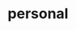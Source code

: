 ---
title: personal
description: Projects done in my free time
image:

# Badge style
style:
    background: "#947BD3"
    color: "#fff"
---